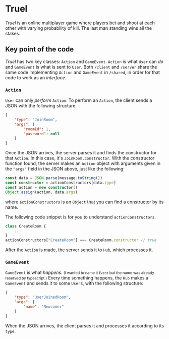 # Truel
*Truel* is an online multiplayer game where players bet and shoot at each other with varying probability of kill. The last man standing wins all the stakes.
## Key point of the code
*Truel* has two key classes: `Action` and `GameEvent`. `Action` is what `User` can *do* and `GameEvent` is what is sent to `User`. Both `/client` and `/server` share the same code implementing `Action` and `GameEvent` in `/shared`, in order for that code to work as an *interface*.
### `Action`
`User` can only *perform* `Action`. To perform an `Action`, the client sends a JSON with the following structure:
```JSON
{
    "type": "JoinRoom",
    "args": {
        "roomId": 1,
        "password": null
    }
}
```
Once the JSON arrives, the server parses it and finds the constructor for that `Action`. In this case, it's `JoinRoom.constructor`. With the constructor function found, the server makes an `Action` object with arguments given in the `"args"` field in the JSON above, just like the following:
```typescript
const data = JSON.parse(message.toString())
const constructor = actionConstructors[data.type]
const action = new constructor()
Object.assign(action, data.args)
```
where `actionConstructors` is an `Object` that you can find a constructor by its name.

The following code snippet is for you to understand `actionConstructors`.
```typescript
class CreateRoom {
    ...
}
actionConstructors["CreateRoom"] === CreateRoom.constructor // true
```

After the `Action` is made, the server sends it to `Hub`, which processes it.

### `GameEvent`
`GameEvent` is what *happens*. <small>(I wanted to name it `Event` but the name was already reserved by typescript.)</small> Every time something happens, the `Hub` makes a `GameEvent` and sends it to some `User`s, with the following structure:
```JSON
{
    "type": "UserJoinedRoom",
    "args": {
        "name": "Newcomer"
    }
}
```
When the JSON arrives, the client parses it and processes it according to its `type`.